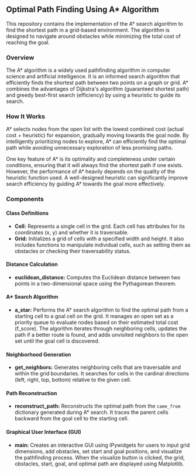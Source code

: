 ## Optimal Path Finding Using A* Algorithm

This repository contains the implementation of the A* search algorithm to find the shortest path in a grid-based environment. The algorithm is designed to navigate around obstacles while minimizing the total cost of reaching the goal.

### Overview

The A* algorithm is a widely used pathfinding algorithm in computer science and artificial intelligence. It is an informed search algorithm that efficiently finds the shortest path between two points on a graph or grid. A* combines the advantages of Dijkstra's algorithm (guaranteed shortest path) and greedy best-first search (efficiency) by using a heuristic to guide its search.

### How It Works

A* selects nodes from the open list with the lowest combined cost (actual cost + heuristic) for expansion, gradually moving towards the goal node. By intelligently prioritizing nodes to explore, A* can efficiently find the optimal path while avoiding unnecessary exploration of less promising paths.

One key feature of A* is its optimality and completeness under certain conditions, ensuring that it will always find the shortest path if one exists. However, the performance of A* heavily depends on the quality of the heuristic function used. A well-designed heuristic can significantly improve search efficiency by guiding A* towards the goal more effectively.

### Components

#### Class Definitions
- **Cell:** Represents a single cell in the grid. Each cell has attributes for its coordinates (x, y) and whether it is traversable.
- **Grid:** Initializes a grid of cells with a specified width and height. It also includes functions to manipulate individual cells, such as setting them as obstacles or checking their traversability status.

#### Distance Calculation
- **euclidean_distance:** Computes the Euclidean distance between two points in a two-dimensional space using the Pythagorean theorem.

#### A* Search Algorithm
- **a_star:** Performs the A* search algorithm to find the optimal path from a starting cell to a goal cell on the grid. It manages an open set as a priority queue to evaluate nodes based on their estimated total cost (f_score). The algorithm iterates through neighboring cells, updates the path if a better route is found, and adds unvisited neighbors to the open set until the goal cell is discovered.

#### Neighborhood Generation
- **get_neighbors:** Generates neighboring cells that are traversable and within the grid boundaries. It searches for cells in the cardinal directions (left, right, top, bottom) relative to the given cell.

#### Path Reconstruction
- **reconstruct_path:** Reconstructs the optimal path from the `came_from` dictionary generated during A* search. It traces the parent cells backward from the goal cell to the starting cell.

#### Graphical User Interface (GUI)
- **main:** Creates an interactive GUI using IPywidgets for users to input grid dimensions, add obstacles, set start and goal positions, and visualize the pathfinding process. When the visualize button is clicked, the grid, obstacles, start, goal, and optimal path are displayed using Matplotlib.

